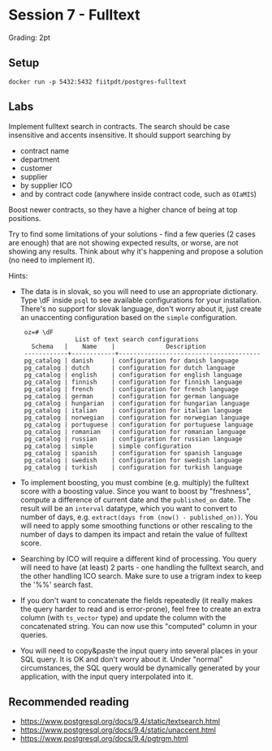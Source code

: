 # Session 7 - Fulltext

Grading: 2pt

## Setup

```
docker run -p 5432:5432 fiitpdt/postgres-fulltext
```

## Labs

Implement fulltext search in contracts. The search should be case insensitive and accents insensitive. It should support searching by
- contract name
- department
- customer
- supplier
- by supplier ICO
- and by contract code (anywhere inside contract code, such as `OIaMIS`)

Boost newer contracts, so they have a higher chance of being at top positions.

Try to find some limitations of your solutions - find a few queries (2 cases are enough) that are not showing expected results, or worse, are not showing any results. Think about why it's happening and propose a solution (no need to implement it).

Hints:

- The data is in slovak, so you will need to use an appropriate dictionary. Type \dF inside `psql` to see available configurations for your installation. There's no support for slovak language, don't worry about it, just create an unaccenting configuration based on the `simple` configuration.
   ```
    oz=# \dF
                  List of text search configurations
      Schema   |    Name    |              Description
    ------------+------------+---------------------------------------
    pg_catalog | danish     | configuration for danish language
    pg_catalog | dutch      | configuration for dutch language
    pg_catalog | english    | configuration for english language
    pg_catalog | finnish    | configuration for finnish language
    pg_catalog | french     | configuration for french language
    pg_catalog | german     | configuration for german language
    pg_catalog | hungarian  | configuration for hungarian language
    pg_catalog | italian    | configuration for italian language
    pg_catalog | norwegian  | configuration for norwegian language
    pg_catalog | portuguese | configuration for portuguese language
    pg_catalog | romanian   | configuration for romanian language
    pg_catalog | russian    | configuration for russian language
    pg_catalog | simple     | simple configuration
    pg_catalog | spanish    | configuration for spanish language
    pg_catalog | swedish    | configuration for swedish language
    pg_catalog | turkish    | configuration for turkish language
   ```
- To implement boosting, you must combine (e.g. multiply) the fulltext score with a boosting value. Since you want to boost by "freshness", compute a difference of current date and the `published_on` date. The result will be an `interval` datatype, which you want to convert to number of days, e.g. `extract(days from (now() - published_on))`. You will need to apply some smoothing functions or other rescaling to the number of days to dampen its impact and retain the value of fulltext score.

- Searching by ICO will require a different kind of processing. You query will need to have (at least) 2 parts - one handling the fulltext search, and the other handling ICO search. Make sure to use a trigram index to keep the '%%' search fast.

- If you don't want to concatenate the fields repeatedly (it really makes the query harder to read and is error-prone), feel free to create an extra column (with `ts_vector` type) and update the column with the concatenated string. You can now use this "computed" column in your queries.

- You will need to copy&paste the input query into several places in your SQL query. It is OK and don't worry about it. Under "normal" circumstances, the SQL query would be dynamically generated by your application, with the input query interpolated into it.

## Recommended reading
- https://www.postgresql.org/docs/9.4/static/textsearch.html
- https://www.postgresql.org/docs/9.4/static/unaccent.html
- https://www.postgresql.org/docs/9.4/pgtrgm.html

